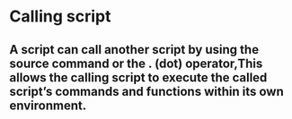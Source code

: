 # Calling script
## A script can call another script by using the source command or the . (dot) operator,This allows the calling script to execute the called script’s commands and functions within its own environment.
